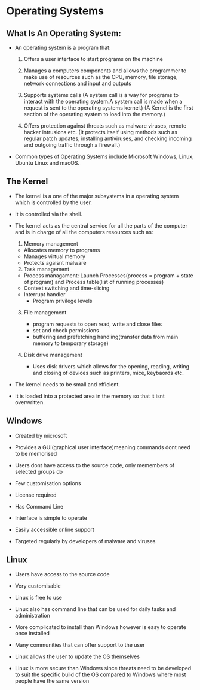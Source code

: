 # Operating Systems 

## What Is An Operating System:

* An operating system is a program that:

   1. Offers a user interface to start programs on the machine
 
   2. Manages a computers components and allows the programmer to make use of resources such as the CPU,
      memory, file storage, network connections and input and outputs
 
   3. Supports systems calls
      (A system call is a way for programs to interact with the operating system.A system call is made when 
       a request is sent to the operating systems kernel.)
      (A Kernel is the first section of the operating system to load into the memory.) 
 
   4. Offers protection against threats such as malware viruses, remote hacker intrusions etc.
      (It protects itself using methods such as regular patch updates, installing antiviruses,
       and checking incoming and outgoing traffic through a firewall.) 
      
* Common types of Operating Systems include Microsoft Windows, Linux, Ubuntu Linux and macOS.

## The Kernel 

* The kernel is a one of the major subsystems in a operating system which is controlled by the user. 

* It is controlled via the shell.

* The kernel acts as the central service for all the parts of the computer and is in charge of all the 
 computers resources such as: 
   
  1. Memory management 
    - Allocates memory to programs 
    - Manages virtual memory 
    - Protects agaisnt malware
  
  2. Task management
    -  Process managament: Launch Processes(process = program + state of program) and 
           Process table(list of running processes)                                                          
    -  Context switching and time-slicing 
    -  Interrupt handler   
        -  Program privilege levels 
     
  3. File management
        -  program requests to open read, write and close files 
        -  set and check permissions 
        -  buffering and prefetching handling(transfer data from main memory to temporary storage)

  5. Disk drive management 
        - Uses disk drivers which allows for the opening, reading, writing and closing of devices 
          such as printers, mice, keybaords etc.
     
* The kernel needs to be small and efficient. 

* It is  loaded into a protected area in the memory so that it isnt overwritten. 

## Windows
 
* Created by microsoft 

* Provides a GUI(graphical user interface)meaning commands dont need to be memorised 

* Users dont have access to the source code, only memembers of selected groups do 

* Few customisation options
 
* License required 

* Has Command Line

* Interface is simple to operate

* Easily accessible online support

* Targeted regularly by developers of malware and viruses 

## Linux
 
* Users have access to the source code

* Very customisable 

* Linux is free to use 

* Linux also has command line that can be used for daily tasks and administration

* More complicated to install than Windows however is easy to operate once installed

* Many communities that can offer support to the user 

* Linux allows the user to update the OS themselves 

* Linux is more secure than Windows since threats need to be developed to 
  suit the specific build of the OS compared to Windows where most people 
  have the same version






 
 
